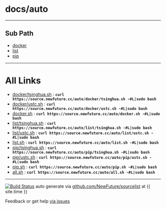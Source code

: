 
# docs/auto
---

## Sub Path

* [docker](docker/)
* [list](list/)
* [pip](pip/)

---

# All Links

* [docker/tsinghua.sh](docker/tsinghua.sh) : **`curl https://source.newfuture.cc/auto/docker/tsinghua.sh -#L|sudo bash`** 
* [docker/ustc.sh](docker/ustc.sh) : **`curl https://source.newfuture.cc/auto/docker/ustc.sh -#L|sudo bash`** 
* [docker.sh](docker.sh) : **`curl https://source.newfuture.cc/auto/docker.sh -#L|sudo bash`** 
* [list/tsinghua.sh](list/tsinghua.sh) : **`curl https://source.newfuture.cc/auto/list/tsinghua.sh -#L|sudo bash`** 
* [list/ustc.sh](list/ustc.sh) : **`curl https://source.newfuture.cc/auto/list/ustc.sh -#L|sudo bash`** 
* [list.sh](list.sh) : **`curl https://source.newfuture.cc/auto/list.sh -#L|sudo bash`** 
* [pip/tsinghua.sh](pip/tsinghua.sh) : **`curl https://source.newfuture.cc/auto/pip/tsinghua.sh -#L|sudo bash`** 
* [pip/ustc.sh](pip/ustc.sh) : **`curl https://source.newfuture.cc/auto/pip/ustc.sh -#L|sudo bash`** 
* [pip.sh](pip.sh) : **`curl https://source.newfuture.cc/auto/pip.sh -#L|sudo bash`** 
* [all.sh](all.sh) : **`curl https://source.newfuture.cc/auto/all.sh -#L|sudo bash`** 

---

[![Build Status](https://travis-ci.org/NewFuture/sourcelist.svg?branch=master)](https://travis-ci.org/NewFuture/sourcelist)
auto generate via [github.com/NewFuture/sourcelist](https://github.com/NewFuture/sourcelist) at {{ site.time }}

Feedback or get help [via issues](https://github.com/NewFuture/sourcelist/issues)
